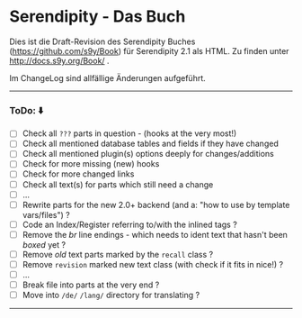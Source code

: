# Serendipity - Das Buch

Dies ist die Draft-Revision des Serendipity Buches (https://github.com/s9y/Book) für Serendipity 2.1 als HTML.
Zu finden unter http://docs.s9y.org/Book/ .

Im ChangeLog sind allfällige Änderungen aufgeführt.

- - -

### ToDo: :arrow_down:
- [ ] Check all `???` parts in question - (hooks at the very most!)
- [ ] Check all mentioned database tables and fields if they have changed
- [ ] Check all mentioned plugin(s) options deeply for changes/additions
- [ ] Check for more missing (new) hooks
- [ ] Check for more changed links
- [ ] Check all text(s) for parts which still need a change
- [ ] ...
- [ ] Rewrite parts for the new 2.0+ backend (and a: "how to use by template vars/files") ?
- [ ] Code an Index/Register referring to/with the inlined tags ?
- [ ] Remove the _br_ line endings - which needs to ident text that hasn't been _boxed_ yet ?
- [ ] Remove _old_ text parts marked by the `recall` class ?
- [ ] Remove `revision` marked new text class (with check if it fits in nice!) ?
- [ ] ...
- [ ] Break file into parts at the very end ?
- [ ] Move into `/de/` `/lang/` directory for translating ?

- - -

